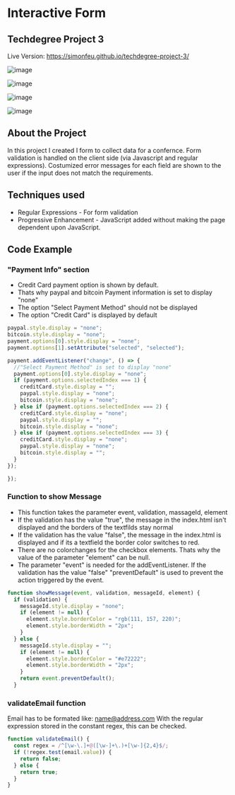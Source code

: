 # Interactive Form
## Techdegree Project 3

Live Version:  https://simonfeu.github.io/techdegree-project-3/

![image](https://user-images.githubusercontent.com/63255333/115662416-3dcc5300-a33f-11eb-94aa-54e45680c131.png)

![image](https://user-images.githubusercontent.com/63255333/115662360-2ab98300-a33f-11eb-9b2f-ffc4580563df.png)

![image](https://user-images.githubusercontent.com/63255333/115662284-0f4e7800-a33f-11eb-8736-4c57a9d4df7d.png)

![image](https://user-images.githubusercontent.com/63255333/115662316-170e1c80-a33f-11eb-8291-6ab60b5cac33.png)


## About the Project
In this project I created I form to collect data for a confernce. Form validation is handled on the client side (via Javascript and regular expressions).
Costumized error messages for each field are shown to the user if the input does not match the requirements. 

## Techniques used

* Regular Expressions - For form validation
* Progressive Enhancement - JavaScript added without making the page dependent upon JavaScript.

## Code Example


### "Payment Info" section
 * Credit Card payment option is shown by default.
 * Thats why paypal and bitcoin Payment information is set to display "none"
 * The option "Select Payment Method" should not be displayed
 * The option "Credit Card" is displayed by default

```javascript
paypal.style.display = "none";
bitcoin.style.display = "none";
payment.options[0].style.display = "none";
payment.options[1].setAttribute("selected", "selected");

payment.addEventListener("change", () => {
  //"Select Payment Method" is set to display "none"
  payment.options[0].style.display = "none";
  if (payment.options.selectedIndex === 1) {
    creditCard.style.display = "";
    paypal.style.display = "none";
    bitcoin.style.display = "none";
  } else if (payment.options.selectedIndex === 2) {
    creditCard.style.display = "none";
    paypal.style.display = "";
    bitcoin.style.display = "none";
  } else if (payment.options.selectedIndex === 3) {
    creditCard.style.display = "none";
    paypal.style.display = "none";
    bitcoin.style.display = "";
  }
});

});
```

### Function to show Message
 *  This function takes the parameter event, validation, massageId, element
 *  If the validation has the value "true", the message in the index.html isn't displayed
    and the borders of the textfilds stay normal
 *  If the validation has the value "false", the message in the index.html is displayed
    and if its a textfield the border color switches to red.
 *  There are no colorchanges for the checkbox elements. Thats why the value of the parameter
    "element" can be null.
 *  The parameter "event" is needed for the addEventListener. If the validation has the value "false"
    "preventDefault" is used to prevent the action triggered by the event.

```javascript
function showMessage(event, validation, messageId, element) {
  if (validation) {
    messageId.style.display = "none";
    if (element != null) {
      element.style.borderColor = "rgb(111, 157, 220)";
      element.style.borderWidth = "2px";
    }
  } else {
    messageId.style.display = "";
    if (element != null) {
      element.style.borderColor = "#e72222";
      element.style.borderWidth = "2px";
    }
    return event.preventDefault();
  }
```

### validateEmail function
Email has to be formated like: name@address.com
With the regular expression stored in the constant regex, this can be checked.

```javascript
function validateEmail() {
  const regex = /^[\w-\.]+@([\w-]+\.)+[\w-]{2,4}$/;
  if (!regex.test(email.value)) {
    return false;
  } else {
    return true;
  }
}
```

